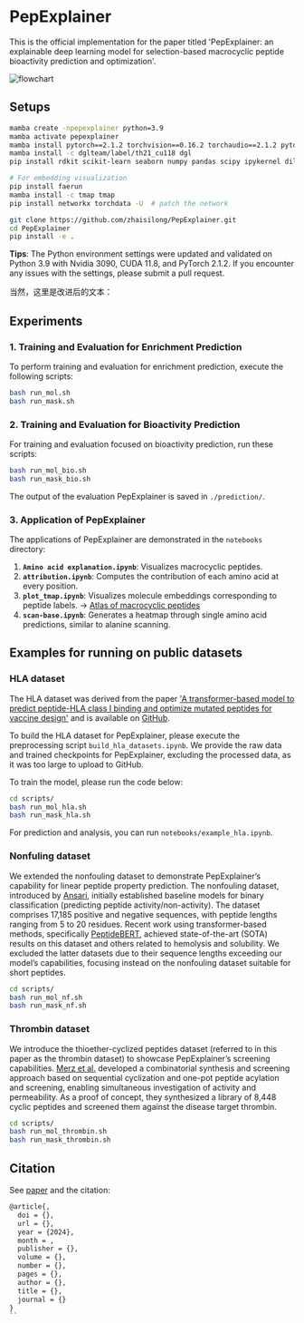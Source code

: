 # PepExplainer

This is the official implementation for the paper titled 'PepExplainer: an explainable deep learning model for selection-based macrocyclic peptide bioactivity prediction and optimization'.

![flowchart](flowchart.png)

## Setups

```bash
mamba create -npepexplainer python=3.9
mamba activate pepexplainer
mamba install pytorch==2.1.2 torchvision==0.16.2 torchaudio==2.1.2 pytorch-cuda=11.8 -c pytorch -c nvidia
mamba install -c dglteam/label/th21_cu118 dgl
pip install rdkit scikit-learn seaborn numpy pandas scipy ipykernel dill six black rich hyperopt pyyaml fire biopython peptides pydantic loguru transformers matplotlib==3.8.1

# For embedding visualization
pip install faerun
mamba install -c tmap tmap
pip install networkx torchdata -U  # patch the network

git clone https://github.com/zhaisilong/PepExplainer.git
cd PepExplainer
pip install -e .
```

**Tips**: The Python environment settings were updated and validated on Python 3.9 with Nvidia 3090, CUDA 11.8, and PyTorch 2.1.2. If you encounter any issues with the settings, please submit a pull request.

当然，这里是改进后的文本：

## Experiments

### 1. Training and Evaluation for Enrichment Prediction

To perform training and evaluation for enrichment prediction, execute the following scripts:

```bash
bash run_mol.sh
bash run_mask.sh
```

### 2. Training and Evaluation for Bioactivity Prediction

For training and evaluation focused on bioactivity prediction, run these scripts:

```bash
bash run_mol_bio.sh
bash run_mask_bio.sh
```

The output of the evaluation PepExplainer is saved in `./prediction/`.

### 3. Application of PepExplainer

The applications of PepExplainer are demonstrated in the `notebooks` directory:

1. **`Amino acid explanation.ipynb`**: Visualizes macrocyclic peptides.
2. **`attribution.ipynb`**: Computes the contribution of each amino acid at every position.
3. **`plot_tmap.ipynb`**: Visualizes molecule embeddings corresponding to peptide labels. -> [Atlas of macrocyclic peptides](notebooks/index_del.html)
4. **`scan-base.ipynb`**: Generates a heatmap through single amino acid predictions, similar to alanine scanning.

## Examples for running on public datasets

### HLA dataset

The HLA dataset was derived from the paper ['A transformer-based model to predict peptide-HLA class I binding and optimize mutated peptides for vaccine design'](https://www.nature.com/articles/s42256-022-00459-7) and is available on [GitHub](https://github.com/a96123155/TransPHLA-AOMP).

To build the HLA dataset for PepExplainer, please execute the preprocessing script `build_hla_datasets.ipynb`. We provide the raw data and trained checkpoints for PepExplainer, excluding the processed data, as it was too large to upload to GitHub.

To train the model, please run the code below:

```bash
cd scripts/
bash run_mol_hla.sh
bash run_mask_hla.sh
```

For prediction and analysis, you can run `notebooks/example_hla.ipynb`.

### Nonfuling dataset

We extended the nonfouling dataset to demonstrate PepExplainer’s capability for linear peptide property prediction. The nonfouling dataset, introduced by [Ansari](https://doi.org/10.1021/acs.jcim.2c01317), initially established baseline models for binary classification (predicting peptide activity/non-activity). The dataset comprises 17,185 positive and negative sequences, with peptide lengths ranging from 5 to 20 residues. Recent work using transformer-based methods, specifically [PeptideBERT](https://doi.org/10.1021/acs.jpclett.3c02398), achieved state-of-the-art (SOTA) results on this dataset and others related to hemolysis and solubility. We excluded the latter datasets due to their sequence lengths exceeding our model’s capabilities, focusing instead on the nonfouling dataset suitable for short peptides.

```bash
cd scripts/
bash run_mol_nf.sh
bash run_mask_nf.sh
```

### Thrombin dataset

We introduce the thioether-cyclized peptides dataset (referred to in this paper as the thrombin dataset) to showcase PepExplainer’s screening capabilities. [Merz et al.](https://doi.org/10.1038/s41589-023-01496-y) developed a combinatorial synthesis and screening approach based on sequential cyclization and one-pot peptide acylation and screening, enabling simultaneous investigation of activity and permeability. As a proof of concept, they synthesized a library of 8,448 cyclic peptides and screened them against the disease target thrombin.

```bash
cd scripts/
bash run_mol_thrombin.sh
bash run_mask_thrombin.sh
```

## Citation

See [paper]() and the citation:

```txt
@article{,
  doi = {},
  url = {},
  year = {2024},
  month = ,
  publisher = {},
  volume = {},
  number = {},
  pages = {},
  author = {},
  title = {},
  journal = {}
}
``